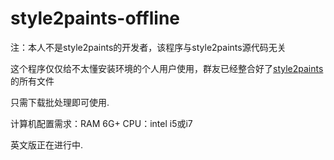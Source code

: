 # style2paints-offline

注：本人不是style2paints的开发者，该程序与style2paints源代码无关


这个程序仅仅给不太懂安装环境的个人用户使用，群友已经整合好了[style2paints](https://github.com/lllyasviel/style2paints)的所有文件

只需下载批处理即可使用.

计算机配置需求：RAM 6G+ CPU：intel i5或i7

英文版正在进行中.
